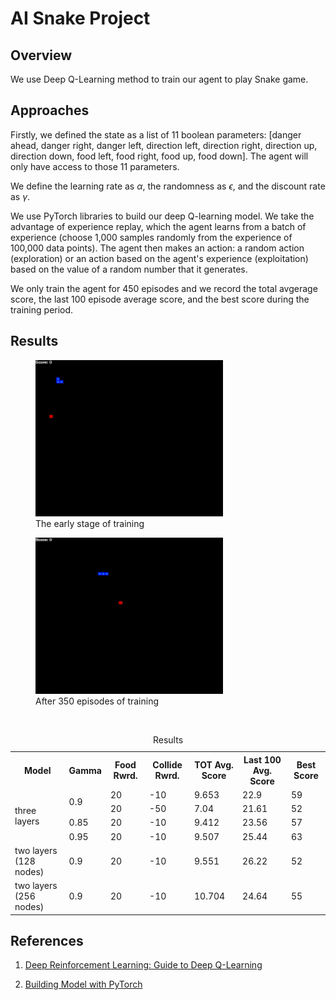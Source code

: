 # AI Snake Project

## Overview

We use Deep Q-Learning method to train our agent to play Snake game.

## Approaches

Firstly, we defined the state as a list of 11 boolean parameters: [danger ahead, danger right, danger left, direction left, direction right, direction up, direction down, food left, food right, food up, food down]. The agent will only have access to those 11 parameters.

We define the learning rate as $\alpha$, the randomness as $\epsilon$, and the discount rate as $\gamma$.

We use PyTorch libraries to build our deep Q-learning model.
We take the advantage of experience replay, which the agent learns from a batch of experience (choose 1,000 samples randomly from the experience of 100,000 data points). The agent then makes an action: a random action (exploration) or an action based on the agent's experience (exploitation) based on the value of a random number that it generates.

We only train the agent for 450 episodes and we record the total avgerage score, the last 100 episode average score, and the best score during the training period.

## Results

<figure>
  <img src="https://github.com/neilchen1998/ai-snake/blob/main/gifs/training-early-stage.gif" alt="my alt text" width="300" height="250"/>
  <figcaption align="bottom">The early stage of training</figcaption>
</figure>

<figure>
  <img src="https://github.com/neilchen1998/ai-snake/blob/main/gifs/training-late-stage.gif" alt="my alt text" width="300" height="250"/>
  <figcaption align="bottom">After 350 episodes of training</figcaption>
</figure>

&nbsp;

<table>
<caption align="center">Results</caption>
<tr>
    <th>Model</th>
    <th>Gamma</th>
    <th>Food Rwrd.</th>
    <th>Collide Rwrd.</th>
    <th>TOT Avg. Score</th>
    <th>Last 100 Avg. Score</th>
    <th>Best Score</th>
</tr>
<tr>
  <td rowspan="4">three layers</td>
  <td rowspan="2">0.9</td>
  <td>20</td>
  <td>-10</td>
  <td>9.653</td>
  <td>22.9</td>
  <td>59</td>
</tr>
<tr>
  <td>20</td>
  <td>-50</td>
  <td>7.04</td>
  <td>21.61</td>
  <td>52</td>
</tr>
<tr>
  <td>0.85</td>
  <td>20</td>
  <td>-10</td>
  <td>9.412</td>
  <td>23.56</td>
  <td>57</td>
</tr>
<tr>
  <td>0.95</td>
  <td>20</td>
  <td>-10</td>
  <td>9.507</td>
  <td>25.44</td>
  <td>63</td>
</tr>
<tr>
  <td>two layers (128 nodes)</td>
  <td>0.9</td>
  <td>20</td>
  <td>-10</td>
  <td>9.551</td>
  <td>26.22</td>
  <td>52</td>
</tr>
<tr>
  <td>two layers (256 nodes)</td>
  <td>0.9</td>
  <td>20</td>
  <td>-10</td>
  <td>10.704</td>
  <td>24.64</td>
  <td>55</td>
 </tr>
</table>

## References

1. [Deep Reinforcement Learning: Guide to Deep Q-Learning](https://www.mlq.ai/deep-reinforcement-learning-q-learning/)

2. [Building Model with PyTorch](https://pytorch.org/tutorials/beginner/introyt/modelsyt_tutorial.html)
